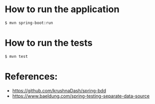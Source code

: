# How to run the application
```console
$ mvn spring-boot:run
```

# How to run the tests
```console
$ mvn test
```

# References:
- https://github.com/krushnaDash/spring-bdd
- https://www.baeldung.com/spring-testing-separate-data-source
